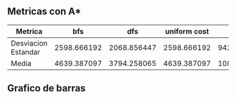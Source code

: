 ## Metricas con A*

|Metrica | bfs | dfs |uniform cost| a*|
| ------------- | ------------- |------------- |------------- |------------- |
|Desviacion Estandar |2598.666192| 2068.856447 |2598.666192|942.5718552|
|Media	| 4639.387097 |3794.258065 | 4639.387097|1086.566667|

## Grafico de barras